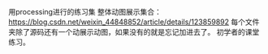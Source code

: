 
用processing进行的练习集
整体动图展示集合：https://blog.csdn.net/weixin_44848852/article/details/123859892
每个文件夹除了源码还有一个动展示动图，如果没有的就是忘记加进去了。
初学者的课堂练习。
